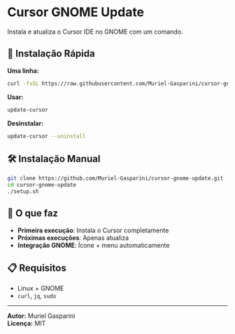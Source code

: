 # Cursor GNOME Update

Instala e atualiza o Cursor IDE no GNOME com um comando.

## 🚀 Instalação Rápida

**Uma linha:**

```bash
curl -fsSL https://raw.githubusercontent.com/Muriel-Gasparini/cursor-gnome-update/main/install | bash
```

**Usar:**

```bash
update-cursor
```

**Desinstalar:**

```bash
update-cursor --uninstall
```

## 🛠️ Instalação Manual

```bash
git clone https://github.com/Muriel-Gasparini/cursor-gnome-update.git
cd cursor-gnome-update
./setup.sh
```

## 🎯 O que faz

- **Primeira execução**: Instala o Cursor completamente
- **Próximas execuções**: Apenas atualiza
- **Integração GNOME**: Ícone + menu automaticamente

## 📋 Requisitos

- Linux + GNOME
- `curl`, `jq`, `sudo`

---

**Autor:** Muriel Gasparini  
**Licença:** MIT
